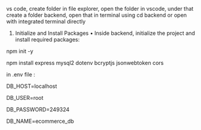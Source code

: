 vs code, create folder in file explorer, 
open the folder in vscode, under that create a folder backend, open that in terminal using cd backend or open with integrated terminal directly
1. Initialize and Install Packages
•	Inside backend, initialize the project and install required packages:

npm init -y

npm install express mysql2 dotenv bcryptjs jsonwebtoken cors

in .env file :

DB_HOST=localhost

DB_USER=root

DB_PASSWORD=249324

DB_NAME=ecommerce_db


